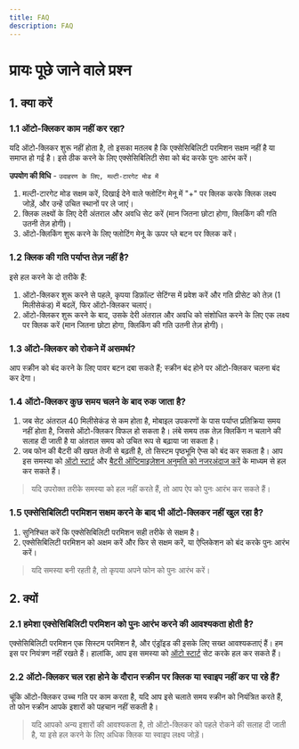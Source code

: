 ```yaml
---
title: FAQ
description: FAQ
---
```


# प्रायः पूछे जाने वाले प्रश्न

## 1. क्या करें

### 1.1 ऑटो-क्लिकर काम नहीं कर रहा?

यदि ऑटो-क्लिकर शुरू नहीं होता है, तो इसका मतलब है कि एक्सेसिबिलिटी परमिशन सक्षम नहीं है या समाप्त हो गई है। इसे ठीक करने के लिए एक्सेसिबिलिटी सेवा को बंद करके पुनः आरंभ करें।

**उपयोग की विधि** - `उदाहरण के लिए, मल्टी-टारगेट मोड में`

1. मल्टी-टारगेट मोड सक्षम करें, दिखाई देने वाले फ्लोटिंग मेनू में "+" पर क्लिक करके क्लिक लक्ष्य जोड़ें, और उन्हें उचित स्थानों पर ले जाएं।
2. क्लिक लक्ष्यों के लिए देरी अंतराल और अवधि सेट करें (मान जितना छोटा होगा, क्लिकिंग की गति उतनी तेज़ होगी)।
3. ऑटो-क्लिकिंग शुरू करने के लिए फ्लोटिंग मेनू के ऊपर प्ले बटन पर क्लिक करें।

### 1.2 क्लिक की गति पर्याप्त तेज़ नहीं है?

इसे हल करने के दो तरीके हैं:

1. ऑटो-क्लिकर शुरू करने से पहले, कृपया डिफ़ॉल्ट सेटिंग्स में प्रवेश करें और गति प्रीसेट को तेज़ (1 मिलीसेकंड) में बदलें, फिर ऑटो-क्लिकर चलाएं।
2. ऑटो-क्लिकर शुरू करने के बाद, उसके देरी अंतराल और अवधि को संशोधित करने के लिए एक लक्ष्य पर क्लिक करें (मान जितना छोटा होगा, क्लिकिंग की गति उतनी तेज़ होगी)।

### 1.3 ऑटो-क्लिकर को रोकने में असमर्थ?

आप स्क्रीन को बंद करने के लिए पावर बटन दबा सकते हैं; स्क्रीन बंद होने पर ऑटो-क्लिकर चलना बंद कर देगा।

### 1.4 ऑटो-क्लिकर कुछ समय चलने के बाद रुक जाता है?

1. जब सेट अंतराल 40 मिलीसेकंड से कम होता है, मोबाइल उपकरणों के पास पर्याप्त प्रतिक्रिया समय नहीं होता है, जिससे ऑटो-क्लिकर विफल हो सकता है। लंबे समय तक तेज़ क्लिकिंग न चलाने की सलाह दी जाती है या अंतराल समय को उचित रूप से बढ़ाया जा सकता है।
2. जब फोन की बैटरी की खपत तेजी से बढ़ती है, तो सिस्टम पृष्ठभूमि ऐप्स को बंद कर सकता है। आप इस समस्या को [ऑटो स्टार्ट](https://dontkillmyapp.com/) और [बैटरी ऑप्टिमाइज़ेशन अनुमति को नजरअंदाज करें](https://dontkillmyapp.com/) के माध्यम से हल कर सकते हैं।

> यदि उपरोक्त तरीके समस्या को हल नहीं करते हैं, तो आप ऐप को पुनः आरंभ कर सकते हैं।

### 1.5 एक्सेसिबिलिटी परमिशन सक्षम करने के बाद भी ऑटो-क्लिकर नहीं खुल रहा है?

1. सुनिश्चित करें कि एक्सेसिबिलिटी परमिशन सही तरीके से सक्षम है।
2. एक्सेसिबिलिटी परमिशन को अक्षम करें और फिर से सक्षम करें, या ऐप्लिकेशन को बंद करके पुनः आरंभ करें।

> यदि समस्या बनी रहती है, तो कृपया अपने फोन को पुनः आरंभ करें।

## 2. क्यों

### 2.1 हमेशा एक्सेसिबिलिटी परमिशन को पुनः आरंभ करने की आवश्यकता होती है?

एक्सेसिबिलिटी परमिशन एक सिस्टम परमिशन है, और एंड्रॉइड की इसके लिए सख्त आवश्यकताएं हैं। हम इस पर नियंत्रण नहीं रखते हैं।
हालांकि, आप इस समस्या को [ऑटो स्टार्ट](https://dontkillmyapp.com/) सेट करके हल कर सकते हैं।

### 2.2 ऑटो-क्लिकर चल रहा होने के दौरान स्क्रीन पर क्लिक या स्वाइप नहीं कर पा रहे हैं?

चूंकि ऑटो-क्लिकर उच्च गति पर काम करता है, यदि आप इसे चलाते समय स्क्रीन को नियंत्रित करते हैं, तो फोन स्क्रीन आपके इशारों को पहचान नहीं सकती है।

> यदि आपको अन्य इशारों की आवश्यकता है, तो ऑटो-क्लिकर को पहले रोकने की सलाह दी जाती है, या इसे हल करने के लिए अधिक क्लिक या स्वाइप लक्ष्य जोड़ें।
